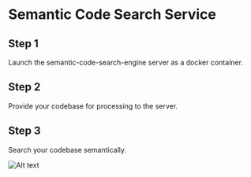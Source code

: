 # Semantic Code Search Service

## Step 1
Launch the semantic-code-search-engine server as a docker container.

## Step 2
Provide your codebase for processing to the server.

## Step 3
Search your codebase semantically.

![Alt text](./hamel-stuff/gifs/live_search.gif)
